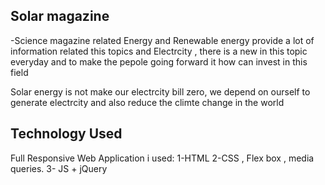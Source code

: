 ## Solar magazine
-Science magazine related Energy and Renewable energy provide a lot of information related this topics and Electrcity , 
there is a new in this topic everyday and to make the pepole going forward it  how can invest in this field

Solar energy is not make our electrcity bill zero, we depend on ourself to generate electrcity and  also reduce the climte change in the world 

## Technology Used
Full Responsive Web Application i used:
1-HTML
2-CSS , Flex box , media queries.
3- JS + jQuery 

